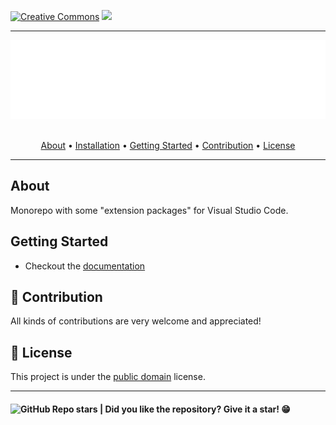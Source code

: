 
[![Creative Commons](https://img.shields.io/badge/license-CC0%201.0-white.svg?style=flat)](http://creativecommons.org/publicdomain/zero/1.0/)
[![](https://img.shields.io/badge/made%20with-VisualStudioCode-blue)](#)


---
<section align="center">
  <img src="docs/assets/images/banner.svg" title="Project banner" alt="Project banner" />
  <br>
  <br>

  <p>
    <a href="#about">About</a> •
    <a href="#installation">Installation</a> •
    <a href="#getting-started">Getting Started</a> •
    <a href="#contribution">Contribution</a> •
    <a href="#license">License</a>
  </p>
</section>

---

## About

Monorepo with some "extension packages" for Visual Studio Code.

## Getting Started

* Checkout the [documentation](docs/getting-started.md)

## 🤝 Contribution

  All kinds of contributions are very welcome and appreciated!

## 📝 License

This project is under the [public domain](LICENSE.md) license.

---

<h4>  
  <img alt="GitHub Repo stars" src="https://img.shields.io/github/stars/andersonbosa/vsc_opinated_extension_packs?style=social">
  | Did you like the repository? Give it a star! 😁
</h4>
